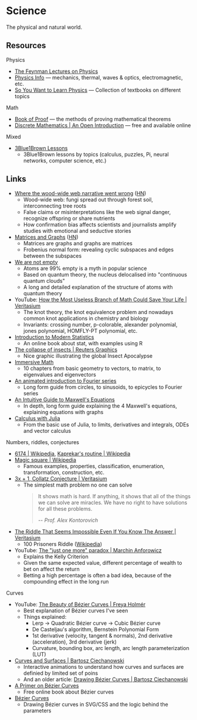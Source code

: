 # Science

The physical and natural world.

## Resources

Physics

- [The Feynman Lectures on Physics](https://www.feynmanlectures.caltech.edu/I_toc.html)
- [Physics Info](https://physics.info/) — mechanics, thermal, waves & optics,
  electromagnetic, etc.
- [So You Want to Learn Physics](https://www.susanrigetti.com/physics) —
  Collection of textbooks on different topics

Math

- [Book of Proof](https://www.people.vcu.edu/~rhammack/BookOfProof/) — the
  methods of proving mathematical theorems
- [Discrete Mathematics | An Open Introduction](https://discrete.openmathbooks.org/dmoi4.html)
  — free and available online

Mixed

- [3Blue1Brown Lessons](https://www.3blue1brown.com/#lessons)
  - 3Blue1Brown lessons by topics (calculus, puzzles, Pi, neural networks,
    computer science, etc.)

## Links

- [Where the wood-wide web narrative went wrong](https://undark.org/2023/05/25/where-the-wood-wide-web-narrative-went-wrong/)
  ([HN](https://news.ycombinator.com/item?id=36183733))
  - Wood-wide web: fungi spread out through forest soil, interconnecting tree
    roots
  - False claims or misinterpretations like the web signal danger, recognize
    offspring or share nutrients
  - How confirmation bias affects scientists and journalists amplify studies
    with emotional and seductive stories
- [Matrices and Graphs](https://thepalindrome.org/p/matrices-and-graphs)
  ([HN](https://news.ycombinator.com/item?id=36734771))
  - Matrices are graphs and graphs are matrices
  - Frobenius normal form: revealing cyclic subspaces and edges between the
    subspaces
- [We are not empty](https://aeon.co/essays/why-the-empty-atom-picture-misunderstands-quantum-theory)
  - Atoms are 99% empty is a myth in popular science
  - Based on quantum theory, the nucleus delocalised into "continuous quantum
    clouds"
  - A long and detailed explanation of the structure of atoms with quantum
    theory
- YouTube:
  [How the Most Useless Branch of Math Could Save Your Life | Veritasium](https://youtu.be/8DBhTXM_Br4)
  - The knot theory, the knot equivalence problem and nowadays common knot
    applications in chemistry and biology
  - Invariants: crossing number, p-colorable, alexander polynomial, jones
    polynomial, HOMFLY-PT polynomial, etc.
- [Introduction to Modern Statistics](https://openintro-ims2.netlify.app/)
  - An online book about stat, with examples using R
- [The collapse of insects | Reuters Graphics](https://www.reuters.com/graphics/GLOBAL-ENVIRONMENT/INSECT-APOCALYPSE/egpbykdxjvq/)
  - Nice graphic illustrating the global Insect Apocalypse
- [Immersive Math](https://immersivemath.com/ila/index.html)
  - 10 chapters from basic geometry to vectors, to matrix, to eigenvalues and
    eigenvectors
- [An animated introduction to Fourier series](https://www.andreinc.net/2024/04/24/from-the-circle-to-epicycles)
  - Long form guide from circles, to sinusoids, to epicycles to Fourier series
- [An Intuitive Guide to Maxwell's Equations](https://photonlines.substack.com/p/an-intuitive-guide-to-maxwells-equations)
  - In depth, long form guide explaining the 4 Maxwell's equations, explaining
    equations with graphs
- [Calculus with Julia](https://jverzani.github.io/CalculusWithJuliaNotes.jl/)
  - From the basic use of Julia, to limits, derivatives and integrals, ODEs and
    vector calculus

Numbers, riddles, conjectures

- [6174 | Wikipedia](https://en.wikipedia.org/wiki/6174),
  [Kaprekar's routine | Wikipedia](https://en.wikipedia.org/wiki/Kaprekar%27s_routine)
- [Magic square | Wikipedia](https://en.wikipedia.org/wiki/Magic_square)
  - Famous examples, properties, classification, enumeration, transformation,
    construction, etc.
- [3x + 1, Collatz Conjecture | Veritasium](https://youtu.be/094y1Z2wpJg)
  - The simplest math problem no one can solve
    > It shows math is hard. If anything, it shows that all of the things we can
    > solve are miracles. We have no right to have solutions for all these
    > problems.
    >
    > -- _Prof. Alex Kontorovich_
- [The Riddle That Seems Impossible Even If You Know The Answer | Veritasium](https://youtu.be/iSNsgj1OCLA)
  - 100 Prisoners Riddle
    ([Wikipedia](https://en.wikipedia.org/wiki/100_prisoners_problem))
- YouTube:
  [The "just one more" paradox | Marchin Anforowicz](https://youtu.be/_FuuYSM7yOo)
  - Explains the Kelly Criterion
  - Given the same expected value, different percentage of wealth to bet on
    affect the return
  - Betting a high percentage is often a bad idea, because of the compounding
    effect in the long run

Curves

- YouTube:
  [The Beauty of Bézier Curves | Freya Holmér](https://youtu.be/aVwxzDHniEw)
  - Best explanation of Bézier curves I've seen
  - Things explained:
    - Lerp → Quadratic Bézier curve → Cubic Bézier curve
    - De Casteljau's algorithm, Bernstein Polynomial Form
    - 1st derivative (velocity, tangent & normals), 2nd derivative
      (acceleration), 3rd derivative (jerk)
    - Curvature, bounding box, arc length, arc length parameterization (LUT)
- [Curves and Surfaces | Bartosz Ciechanowski](https://ciechanow.ski/curves-and-surfaces/)
  - Interactive animations to understand how curves and surfaces are definied by
    limited set of poins
  - And an older article:
    [Drawing Bézier Curves | Bartosz Ciechanowski](https://ciechanow.ski/drawing-bezier-curves/)
- [A Primer on Bézier Curves](https://pomax.github.io/bezierinfo/)
  - Free online book about Bézier curves
- [Bézier Curves](https://blog.richardekwonye.com/bezier-curves)
  - Drawing Bézier curves in SVG/CSS and the logic behind the parameters
